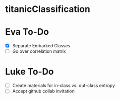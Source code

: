 # titanicClassification

# Eva To-Do
- [x] Separate Embarked Classes 
- [ ] Go over correlation matrix

# Luke To-Do
- [ ] Create materials for in-class vs. out-class entropy
- [ ] Accept github collab invitation